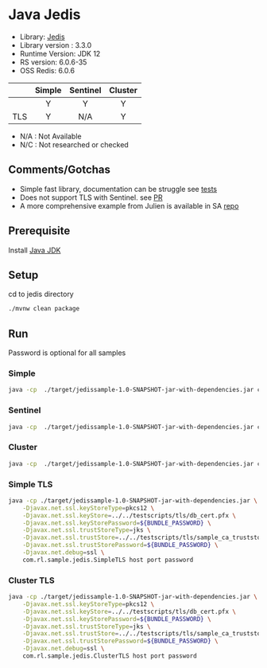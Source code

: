 # Java Jedis 
* Library: [Jedis](https://github.com/xetorthio/jedis)
* Library version : 3.3.0
* Runtime Version: JDK 12
* RS version: 6.0.6-35
* OSS Redis: 6.0.6

|     | Simple | Sentinel| Cluster|
|:--- |:---:   |:---:    |:---:   |
|     | Y      | Y       | Y      |
| TLS | Y      | N/A     | Y      |

* N/A : Not Available
* N/C : Not researched or checked

## Comments/Gotchas
* Simple fast library, documentation can be struggle see [tests](https://github.com/xetorthio/jedis/tree/master/src/test/java/redis/clients/jedis/tests)
* Does not support TLS with Sentinel. see [PR](https://github.com/xetorthio/jedis/pull/2024)
* A more comprehensive example from Julien is available in SA [repo](https://github.com/Redislabs-Solution-Architects/redconn)


## Prerequisite
Install [Java JDK](https://openjdk.java.net/install/index.html
)
## Setup
cd to jedis directory
```bash
./mvnw clean package
```

## Run
Password is optional for all samples

### Simple
```bash
java -cp  ./target/jedissample-1.0-SNAPSHOT-jar-with-dependencies.jar com.rl.sample.jedis.Simple host port password
```

### Sentinel
```bash
java -cp  ./target/jedissample-1.0-SNAPSHOT-jar-with-dependencies.jar com.rl.sample.jedis.Sentinel  host port service password
```

### Cluster
```bash
java -cp  ./target/jedissample-1.0-SNAPSHOT-jar-with-dependencies.jar com.rl.sample.jedis.Cluster  host port password
```

### Simple TLS
```bash
java -cp ./target/jedissample-1.0-SNAPSHOT-jar-with-dependencies.jar \
    -Djavax.net.ssl.keyStoreType=pkcs12 \
    -Djavax.net.ssl.keyStore=../../testscripts/tls/db_cert.pfx \
    -Djavax.net.ssl.keyStorePassword=${BUNDLE_PASSWORD} \
    -Djavax.net.ssl.trustStoreType=jks \
    -Djavax.net.ssl.trustStore=../../testscripts/tls/sample_ca_truststore.jks \
    -Djavax.net.ssl.trustStorePassword=${BUNDLE_PASSWORD} \
    -Djavax.net.debug=ssl \
    com.rl.sample.jedis.SimpleTLS host port password
```

### Cluster TLS
```bash
java -cp ./target/jedissample-1.0-SNAPSHOT-jar-with-dependencies.jar \
    -Djavax.net.ssl.keyStoreType=pkcs12 \
    -Djavax.net.ssl.keyStore=../../testscripts/tls/db_cert.pfx \
    -Djavax.net.ssl.keyStorePassword=${BUNDLE_PASSWORD} \
    -Djavax.net.ssl.trustStoreType=jks \
    -Djavax.net.ssl.trustStore=../../testscripts/tls/sample_ca_truststore.jks \
    -Djavax.net.ssl.trustStorePassword=${BUNDLE_PASSWORD} \
    -Djavax.net.debug=ssl \
    com.rl.sample.jedis.ClusterTLS host port password
 ```